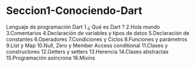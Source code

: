 # Seccion1-Conociendo-Dart
Lenguaje de programación Dart
1.¿ Qué es Dart ?
2.Hola mundo
3.Comentarios
4.Declaración de variables y tipos de datos
5.Declaración de constantes
6.Operadores
7.Condiciones y Ciclos
8.Funciones y parámetros
9.List y Map
10.Null, Zero y Member Access conditional
11.Clases y constructores
12.Getters y setters
13.Herencia
14.Clases abstractas
15.Programación asíncrona
16.Mixins
